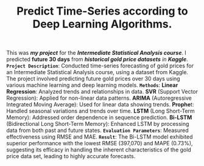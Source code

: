 <h1 align="center"> Predict Time-Series according to Deep Learning Algorithms.</h1></br>

This was _**my project**_ for the _**Intermediate Statistical Analysis course**_. I predicted **future 30 days** from _**historical gold price datasets** in **Kaggle**_.</br>
**`Project Description`**: Conducted time-series forecasting of gold prices for an Intermediate Statistical Analysis course, using a dataset from Kaggle. The project involved predicting future gold prices over 30 days using various machine learning and deep learning models.
**`Methods`**:
**Linear Regression**: Analyzed trends and relationships in data.
**SVR** (Support Vector Regression): Applied for non-linear data patterns.
**ARIMA**   (Autoregressive Integrated Moving Average): Used for linear data showing trends.
**Prophe**t: Handled seasonal variations and trends over time.
**LSTM** (Long Short-Term Memory): Addressed order dependence in sequence prediction.
**Bi-LSTM** (Bidirectional Long Short-Term Memory): Enhanced LSTM by processing data from both past and future states.
**`Evaluation Parameters`**: Measured effectiveness using RMSE and MAE.
**`Result`**: The Bi-LSTM model exhibited superior performance with the lowest RMSE (397,070) and MAPE (0.73%), suggesting its efficacy in handling the inherent characteristics of the gold price data set, leading to highly accurate forecasts.
